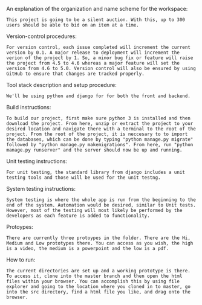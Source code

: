 An explanation of the organization and name scheme for the workspace:

    This project is going to be a silent auction. With this, up to 300 users should be able to bid on an item at a time. 

Version-control procedures:

    For version control, each issue completed will increment the current version by 0.1. A major release to deployment will increment the verion of the project by 1. So, a minor bug fix or feature will raise the project from 4.5 to 4.6 whereas a major feature will set the version from 4.6 to 5.0. Version control will also be ensured by using GitHub to ensure that changes are tracked properly.

Tool stack description and setup procedure:

    We'll be using python and django for for both the front and backend. 

Build instructions:

    To build our project, first make sure python 3 is installed and then download the project. From here, unzip or extract the project to your desired location and navigate there with a terminal to the root of the project. From the root of the project, it is neccesary to to import the databases, which can be done by typing "python manage.py migrate" followed by "python manage.py makemigrations". From here, run "python manage.py runserver" and the server should now be up and running.

Unit testing instructions:

    For unit testing, the standard library from django includes a unit testing tools and those will be used for the unit testng.

System testing instructions:

    System testing is where the whole app is run from the beginning to the end of the system. Automation would be desired, similar to Unit tests. However, most of the testing will most likely be performed by the developers as each feature is added to functionality.

Protoypes:

    There are currently three protoypes in the folder. There are the Hi, Medium and Low prototypes there. You can access as you wish, the high is a video, the medium is a powerpoint and the low is a pdf.

How to run:

    The current directories are set up and a working prototype is there. To access it, clone into the master branch and then open the html files within your browser. You can accomplish this by using file explorer and going to the location where you cloned in to master, go into the src directory, find a html file you like, and drag onto the browser.